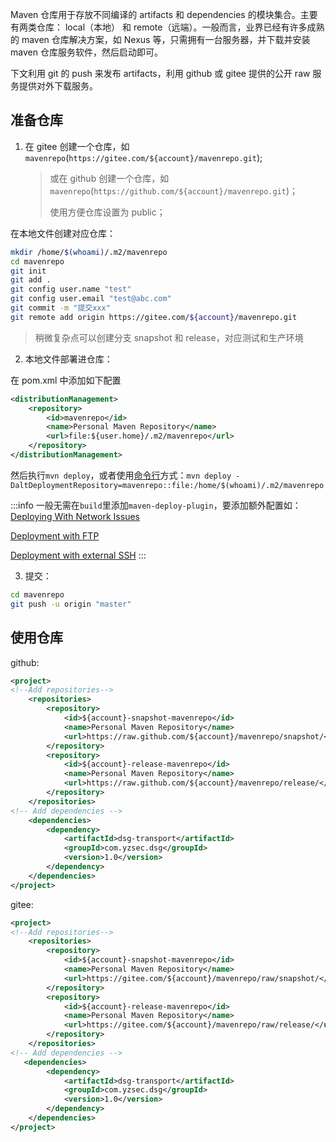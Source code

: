 Maven 仓库用于存放不同编译的 artifacts 和 dependencies 的模块集合。主要有两类仓库： local（本地） 和 remote（远端）。一般而言，业界已经有许多成熟的 maven 仓库解决方案，如 Nexus 等，只需拥有一台服务器，并下载并安装 maven 仓库服务软件，然后启动即可。

下文利用 git 的 push 来发布 artifacts，利用 github 或 gitee 提供的公开 raw 服务提供对外下载服务。

## 准备仓库

1. 在 gitee 创建一个仓库，如`mavenrepo`(`https://gitee.com/${account}/mavenrepo.git`);

   > 或在 github 创建一个仓库，如`mavenrepo`(`https://github.com/${account}/mavenrepo.git`)；
   >
   > 使用方便仓库设置为 public；

在本地文件创建对应仓库：

```bash
mkdir /home/$(whoami)/.m2/mavenrepo
cd mavenrepo
git init
git add .
git config user.name "test"
git config user.email "test@abc.com"
git commit -m "提交xxx"
git remote add origin https://gitee.com/${account}/mavenrepo.git
```

> 稍微复杂点可以创建分支 snapshot 和 release，对应测试和生产环境

2. 本地文件部署进仓库：

在 pom.xml 中添加如下配置

```xml
<distributionManagement>
    <repository>
        <id>mavenrepo</id>
        <name>Personal Maven Repository</name>
        <url>file:${user.home}/.m2/mavenrepo</url>
    </repository>
</distributionManagement>
```

然后执行`mvn deploy`，或者使用[命令行](https://maven.apache.org/plugins/maven-deploy-plugin/deploy-mojo.html)方式：`mvn deploy -DaltDeploymentRepository=mavenrepo::file:/home/$(whoami)/.m2/mavenrepo`

:::info
一般无需在`build`里添加`maven-deploy-plugin`，要添加额外配置如：[Deploying With Network Issues](https://maven.apache.org/plugins/maven-deploy-plugin/examples/deploy-network-issues.html)

[Deployment with FTP](https://maven.apache.org/plugins/maven-deploy-plugin/examples/deploy-ftp.html)

[Deployment with external SSH](https://maven.apache.org/plugins/maven-deploy-plugin/examples/deploy-ssh-external.html)
:::

3. 提交：

```bash
cd mavenrepo
git push -u origin "master"
```

## 使用仓库

github:

```xml
<project>
<!--Add repositories-->
    <repositories>
        <repository>
            <id>${account}-snapshot-mavenrepo</id>
            <name>Personal Maven Repository</name>
            <url>https://raw.github.com/${account}/mavenrepo/snapshot/</url>
        </repository>
        <repository>
            <id>${account}-release-mavenrepo</id>
            <name>Personal Maven Repository</name>
            <url>https://raw.github.com/${account}/mavenrepo/release/</url>
        </repository>
    </repositories>
<!-- Add dependencies -->
    <dependencies>
        <dependency>
            <artifactId>dsg-transport</artifactId>
            <groupId>com.yzsec.dsg</groupId>
            <version>1.0</version>
        </dependency>
    </dependencies>
</project>
```

gitee:

```xml
<project>
<!--Add repositories-->
    <repositories>
        <repository>
            <id>${account}-snapshot-mavenrepo</id>
            <name>Personal Maven Repository</name>
            <url>https://gitee.com/${account}/mavenrepo/raw/snapshot/</url>
        </repository>
        <repository>
            <id>${account}-release-mavenrepo</id>
            <name>Personal Maven Repository</name>
            <url>https://gitee.com/${account}/mavenrepo/raw/release/</url>
        </repository>
    </repositories>
<!-- Add dependencies -->
   <dependencies>
        <dependency>
            <artifactId>dsg-transport</artifactId>
            <groupId>com.yzsec.dsg</groupId>
            <version>1.0</version>
        </dependency>
    </dependencies>
</project>
```
